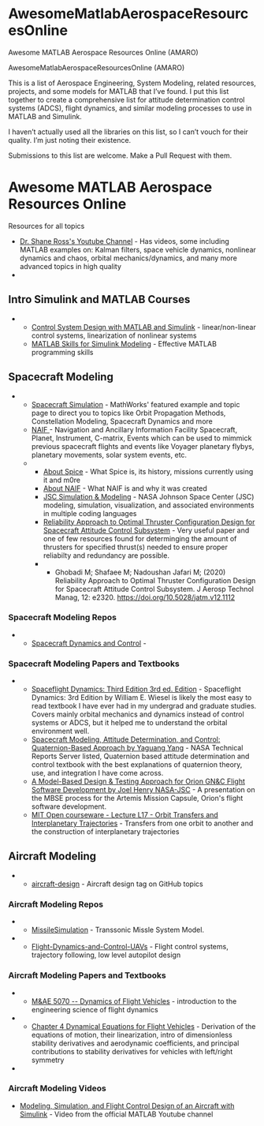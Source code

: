 # AwesomeMatlabAerospaceResourcesOnline
Awesome MATLAB Aerospace Resources Online (AMARO)

AwesomeMatlabAerospaceResourcesOnline (AMARO)

This is a list of Aerospace Engineering, System Modeling, related resources, projects, and some models for MATLAB that I’ve found. I put this list together to create a comprehensive list for attitude determination control systems (ADCS), flight dynamics, and similar modeling processes to use in MATLAB and Simulink.

I haven’t actually used all the libraries on this list, so I can’t vouch for their quality. I’m just noting their existence.

Submissions to this list are welcome. Make a Pull Request with them.

# Awesome MATLAB Aerospace Resources Online

Resources for all topics
- [Dr. Shane Ross's Youtube Channel](https://www.youtube.com/@ProfessorRoss) - Has videos, some including MATLAB examples on: Kalman filters, space vehicle dynamics, nonlinear dynamics and chaos,  orbital mechanics/dynamics, and many more advanced topics in high quality
- 

## Intro Simulink and MATLAB Courses
- - [Control System Design with MATLAB and Simulink](https://matlabacademy.mathworks.com/details/control-system-design-with-matlab-and-simulink/lpmlslcsd) - linear/non-linear control systems, linearization of nonlinear systems
  - [MATLAB Skills for Simulink Modeling](https://matlabacademy.mathworks.com/details/matlab-skills-for-simulink-modeling/lpmlssm) - Effective MATLAB programming skills

## Spacecraft Modeling
- - [Spacecraft Simulation](https://www.mathworks.com/help/aeroblks/spacecraft.html?s_tid=CRUX_lftnav) - MathWorks' featured example and topic page to direct you to topics like Orbit Propagation Methods, Constellation Modeling, Spacecraft Dynamics and more
  - [NAIF ]() - Navigation and Ancillary Information Facility Spacecraft, Planet, Instrument, C-matrix, Events which can be used to mimmick previous spacecraft flights and events like Voyager planetary flybys, planetary movements, solar system events, etc. 
  - - [About Spice](https://naif.jpl.nasa.gov/naif/aboutspice.html) - What Spice is, its history, missions currently using it and m0re  
    - [About NAIF](https://naif.jpl.nasa.gov/naif/about.html) - What NAIF is and why it was created
    - [JSC Simulation & Modeling](https://www.nasa.gov/reference/jsc-simulation-modeling/) - NASA Johnson Space Center (JSC) modeling, simulation, visualization, and associated environments in multiple coding languages
    - [Reliability Approach to Optimal Thruster Configuration Design for Spacecraft Attitude Control Subsystem](https://doi.org/10.5028/jatm.v12.1112) - Very useful paper and one of few resources found for determinging the amount of thrusters for specified thrust(s) needed to ensure proper reliabilty and redundancy are possible.
    - - Ghobadi M; Shafaee M; Nadoushan Jafari M; (2020) Reliability Approach to Optimal Thruster Configuration Design for Spacecraft Attitude Control Subsystem. J Aerosp Technol Manag, 12: e2320. https://doi.org/10.5028/jatm.v12.1112

### Spacecraft Modeling Repos
- - [Spacecraft Dynamics and Control](https://github.com/a-shakouri/Spacecraft-dynamics-and-control) - 

### Spacecraft Modeling Papers and Textbooks
- - [Spaceflight Dynamics: Third Edition 3rd ed. Edition](https://a.co/d/4di37rW) - Spaceflight Dynamics: 3rd Edition by William E. Wiesel is likely the most easy to read textbook I have ever had in my undergrad and graduate studies. Covers mainly orbital mechanics and dynamics instead of control systems or ADCS, but it helped me to understand the orbital environment well.
  - [Spacecraft Modeling, Attitude Determination, and Control: Quaternion-Based Approach by Yaguang Yang](https://ntrs.nasa.gov/api/citations/20240009554/downloads/Space%20Attitude%20Development%20Control.pdf) - NASA Technical Reports Server listed, Quaternion based attitude determination and control textbook with the best explanations of quaternion theory, use, and integration I have come across.
  - [A Model-Based Design & Testing Approach for Orion GN&C Flight Software Development by Joel Henry NASA-JSC](https://www.nasa.gov/wp-content/uploads/2016/10/01-03_orion_cre_exploration_vehicle_model_0.pdf) - A presentation on the MBSE process for the Artemis Mission Capsule, Orion's flight software development.
  - [MIT Open courseware - Lecture L17 - Orbit Transfers and Interplanetary Trajectories](https://ocw.mit.edu/courses/16-07-dynamics-fall-2009/e6393974ce4ed22b095f2e1d1a6a8e81_MIT16_07F09_Lec17.pdf) - Transfers from one orbit to another and the construction of interplanetary trajectories




## Aircraft Modeling

- - [aircraft-design](https://github.com/topics/aircraft-design) - Aircraft design tag on GitHub topics

### Aircraft Modeling Repos
- - [MissileSimulation](https://github.com/JohannesAutenrieb/MissileSimulation) - Transsonic Missle System Model.
- - [Flight-Dynamics-and-Control-UAVs](https://github.com/lamfur07/Flight-Dynamics-and-Control-UAVs) - Flight control systems, trajectory following, low level autopilot design
 
### Aircraft Modeling Papers and Textbooks
- - [M&AE 5070 -- Dynamics of Flight Vehicles](https://courses.cit.cornell.edu/mae5070/) - introduction to the engineering science of flight dynamics
- - [Chapter 4 Dynamical Equations for Flight Vehicles](https://courses.cit.cornell.edu/mae5070/DynamicEquations.pdf) - Derivation of the equations of motion, their linearization, intro of dimensionless stability derivatives and aerodynamic coefficients, and principal contributions to stability derivatives for vehicles with left/right symmetry
- 

### Aircraft Modeling Videos
  - [Modeling, Simulation, and Flight Control Design of an Aircraft with Simulink](https://youtu.be/LzQPJRt00Ng?si=n-NLDD2Dqj_THQeJ) - Video from the official MATLAB Youtube channel
